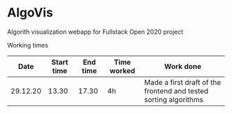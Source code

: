 # AlgoVis

Algorith visualization webapp for Fullstack Open 2020 project

Working times

Date | Start time | End time | Time worked | Work done 
-----|------------|----------|-------------|-----------
29.12.20 | 13.30 | 17.30 | 4h | Made a first draft of the frontend and tested sorting algorithms
